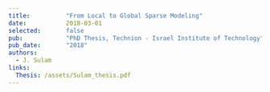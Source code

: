 ```yaml
---
title:          "From Local to Global Sparse Modeling"
date:           2018-03-01
selected:       false
pub:            "PhD Thesis, Technion - Israel Institute of Technology"
pub_date:       "2018"
authors:
  - J. Sulam
links:
  Thesis: /assets/Sulam_thesis.pdf
---
```

